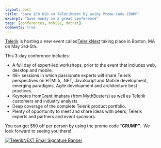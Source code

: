 ```yaml
---
layout: post
title: "Save $50 USD on TelerikNext by using Promo Code CRUMP"
excerpt: "Save money on a great conference"
tags: [conferences, mobile, dotnet]
comments: true
---
```


[Telerik](http://www.telerik.com) is hosting a new event called[TelerikNext](http://www.teleriknext.com) taking place in Boston, MA on May 3rd-5th.  
  
This 3-day conference includes:

*   A full day of expert-led workshops, prior to the event that includes web, desktop and mobile.
*   48+ sessions in which passionate experts will share Telerik perspectives on HTML5, .NET, JavaScript and Mobile development, emerging paradigms, Agile development and architecture best practices.
*   Keynotes from[Grant Imahara](https://twitter.com/grantimahara) (from MythBusters) as well as Telerik customers and industry analysts.
*   Deep coverage of the complete Telerik product portfolio.
*   Plenty of opportunity to meet and share ideas with peers, Telerik experts and partners and event sponsors.

You can get $50 off per person by using the promo code “**CRUMP”**.  We look forward to seeing you there!

[![TelerikNEXT Email Signature Banner](http://michaelcrump.net/files/TelerikNEXT%20Email%20Signature%20Banner_635609714476510057.png "TelerikNEXT Email Signature Banner")](http://www.teleriknext.com)